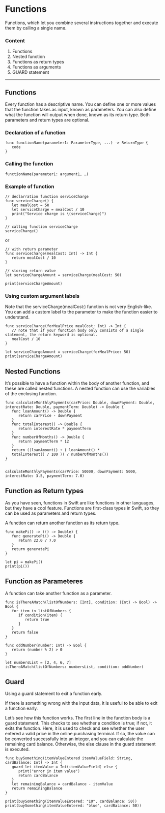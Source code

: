 # Functions

Functions, which let you combine several instructions together and execute them by calling a single name.

### Content
1. Functions
2. Nested function
3. Functions as return types
4. Functions as arguments
5. GUARD statement



----

## Functions

Every function has a descriptive name. You can define one or more values that the function takes as input, known as parameters. You can also define what the function will output when done, known as its return type. Both parameters and return types are optional.

### Declaration of a function

```
func functionName(parameter1: ParameterType, ...) -> ReturnType {
   code
}
```

### Calling the function

```
functionName(parameter1: argument1, …)
```

### Example of function

```
// declarration function serviceCharge
func serviceCharge() {
   let mealCost = 50
   let serviceCharge = mealCost / 10
   print("Service charge is \(serviceCharge)")
}

// calling function serviceCharge
serviceCharge()
```

or 

```
// with return parameter
func serviceCharge(mealCost: Int) -> Int {
   return mealCost / 10
}

// storing return value
let serviceChargeAmount = serviceCharge(mealCost: 50)

print(serviceChargeAmount)

```

### Using custom argument labels

Note that the serviceCharge(mealCost:) function is not very English-like. You can add a custom label to the parameter to make the function easier to understand.

```
func serviceCharge(forMealPrice mealCost: Int) -> Int {
   // note that if your function body only consists of a single statement, the return keyword is optional.
   mealCost / 10
}

let serviceChargeAmount = serviceCharge(forMealPrice: 50)
print(serviceChargeAmount)

```


## Nested Functions

It’s possible to have a function within the body of another function, and these are called nested functions. A nested function can use the variables of the enclosing function.

```
func calculateMonthlyPayments(carPrice: Double, downPayment: Double, interestRate: Double, paymentTerm: Double) -> Double {
   func loanAmount() -> Double {
      return carPrice - downPayment
   }
   func totalInterest() -> Double {
      return interestRate * paymentTerm
   }
   func numberOfMonths() -> Double {
      return paymentTerm * 12
   }
   return ((loanAmount() + ( loanAmount() * 
   totalInterest() / 100 )) / numberOfMonths())
}


calculateMonthlyPayments(carPrice: 50000, downPayment: 5000, interestRate: 3.5, paymentTerm: 7.0)
```


## Function as Return types

As you have seen, functions in Swift are like functions in other languages, but they have a cool feature. Functions are first-class types in Swift, so they can be used as parameters and return types.

A function can return another function as its return type.

```
func makePi() -> (() -> Double) {
   func generatePi() -> Double {
      return 22.0 / 7.0
   }
   return generatePi
}

let pi = makePi()
print(pi())
```


## Function as Parameteres

A function can take another function as a parameter.

```
func isThereAMatch(listOfNumbers: [Int], condition: (Int) -> Bool) -> Bool {
   for item in listOfNumbers {
      if condition(item) {
         return true
      }
   }
   return false
}

func oddNumber(number: Int) -> Bool {
   return (number % 2) > 0
}

let numbersList = [2, 4, 6, 7]
isThereAMatch(listOfNumbers: numbersList, condition: oddNumber)
```


## Guard

Using a guard statement to exit a function early.

If there is something wrong with the input data, it is useful to be able to exit a function early.

Let’s see how this function works. The first line in the function body is a guard statement. This checks to see whether a condition is true; if not, it exits the function. Here, it is used to check and see whether the user entered a valid price in the online purchasing terminal. If so, the value can be converted successfully into an integer, and you can calculate the remaining card balance. Otherwise, the else clause in the guard statement is executed.

```
func buySomething(itemValueEntered itemValueField: String, cardBalance: Int) -> Int {
   guard let itemValue = Int(itemValueField) else {
      print("error in item value")
      return cardBalance
   }
   let remainingBalance = cardBalance - itemValue 
   return remainingBalance
}

print(buySomething(itemValueEntered: "10", cardBalance: 50))
print(buySomething(itemValueEntered: "blue", cardBalance: 50))
```